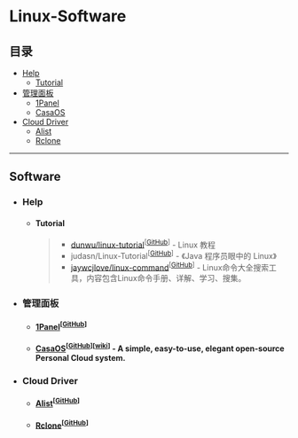 
# Linux-Software

## 目录

* [Help](#help)
    * [Tutorial](#tutorial)
* [管理面板](#管理面板)
	* [1Panel](#1panel)
  	* [CasaOS](#casaos)
* [Cloud Driver](#cloud-driver)
    * [Alist](#alist)
    * [Rclone](#rclone)

---

## Software

- ### Help

  - #### Tutorial
      
      > - [dunwu/linux-tutorial](https://dunwu.github.io/linux-tutorial/)<sup>[[GitHub](https://github.com/dunwu/linux-tutorial)]</sup> - Linux 教程
      > - judasn/Linux-Tutorial<sup>[[GitHub](https://github.com/judasn/Linux-Tutorial)]</sup> - 《Java 程序员眼中的 Linux》
      > - [jaywcjlove/linux-command](https://git.io/linux)<sup>[[GitHub](https://github.com/jaywcjlove/linux-command)]</sup> - Linux命令大全搜索工具，内容包含Linux命令手册、详解、学习、搜集。


- ### 管理面板

    - #### [1Panel](https://1panel.cn/)<a id="1panel"></a><sup>[[GitHub](https://github.com/1Panel-dev/1Panel/releases)]</sup>

    - #### [CasaOS](https://casaos.io/)<a id="casaos"></a><sup>[[GitHub](https://github.com/IceWhaleTech/CasaOS)]</sup><sup>[[wiki](https://wiki.casaos.io/en/home)]</sup> - A simple, easy-to-use, elegant open-source Personal Cloud system.

- ### Cloud Driver

    - #### [Alist](https://alist.nn.ci/zh/)<a id="alist"></a><sup>[[GitHub](https://github.com/alist-org/alist/releases)]</sup>

    - #### [Rclone](https://rclone.org/)<a id="rclone"></a><sup>[[GitHub](https://github.com/rclone/rclone)]</sup>
